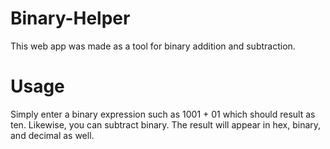 # Binary-Helper

This web app was made as a tool for binary addition and subtraction.

# Usage
Simply enter a binary expression such as 1001 + 01 which should result as ten. Likewise, you can subtract binary. The result will appear in hex, binary, and decimal as well.

